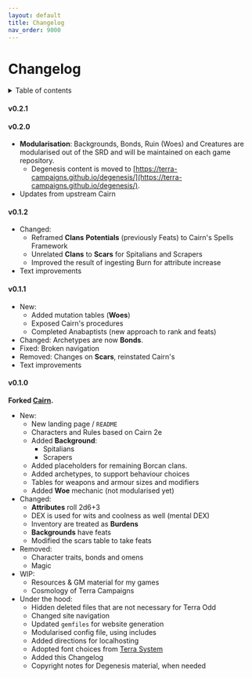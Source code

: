 ```yaml
---
layout: default
title: Changelog
nav_order: 9000
---
```


# Changelog

<details close markdown="block">
  <summary id="index">
    Table of contents
  </summary>
  {: .text-delta }
- TOC
{:toc}
</details>

#### v0.2.1

#### v0.2.0

- **Modularisation**: Backgrounds, Bonds, Ruin (Woes) and Creatures are modularised out of the SRD and will be maintained on each game repository.
	- Degenesis content is moved to [https://terra-campaigns.github.io/degenesis/](https://terra-campaigns.github.io/degenesis/).
- Updates from upstream Cairn


#### v0.1.2

- Changed:
	- Reframed **Clans** **Potentials** (previously Feats) to Cairn's Spells Framework
	- Unrelated **Clans** to **Scars** for Spitalians and Scrapers
	- Improved the result of ingesting Burn for attribute increase
- Text improvements

#### v0.1.1

- New:
	- Added mutation tables (**Woes**)
	- Exposed Cairn's procedures
	- Completed Anabaptists (new approach to rank and feats)
- Changed: Archetypes are now **Bonds**.
- Fixed: Broken navigation
- Removed: Changes on **Scars**, reinstated Cairn's
- Text improvements


#### v0.1.0

**Forked [Cairn](https://cairnrpg.com/hacks/fork-this/).**

- New:
	- New landing page / `README`
	- Characters and Rules based on Cairn 2e
	- Added **Background**:
		- Spitalians
		- Scrapers
	- Added placeholders for remaining Borcan clans.
	- Added archetypes, to support behaviour choices
	- Tables for weapons and armour sizes and modifiers
	- Added **Woe** mechanic (not modularised yet)
- Changed:
	- **Attributes** roll 2d6+3
	- DEX is used for wits and coolness as well (mental DEX)
	- Inventory are treated as **Burdens**
	- **Backgrounds** have feats
	- Modified the scars table to take feats
- Removed:
	- Character traits, bonds and omens
	- Magic
- WIP:
	- Resources & GM material for my games
	- Cosmology of Terra Campaigns 
- Under the hood:
	- Hidden deleted files that are not necessary for Terra Odd
	- Changed site navigation
	- Updated `gemfiles` for website generation
	- Modularised config file, using includes
	- Added directions for localhosting
	- Adopted font choices from [Terra System](https://terra-campaigns.github.io/terraSystem/)
	- Added this Changelog
	- Copyright notes for Degenesis material, when needed
